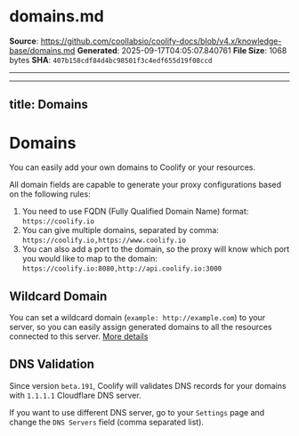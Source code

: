 # domains.md

**Source**: https://github.com/coollabsio/coolify-docs/blob/v4.x/knowledge-base/domains.md
**Generated**: 2025-09-17T04:05:07.840761
**File Size**: 1068 bytes
**SHA**: `407b158cdf84d4bc98501f3c4edf655d19f08ccd`

---

---
title: Domains
---

# Domains
You can easily add your own domains to Coolify or your resources.

All domain fields are capable to generate your proxy configurations based on the following rules:

1. You need to use FQDN (Fully Qualified Domain Name) format: `https://coolify.io`
2. You can give multiple domains, separated by comma: `https://coolify.io,https://www.coolify.io`
3. You can also add a port to the domain, so the proxy will know which port you would like to map to the domain: `https://coolify.io:8080,http://api.coolify.io:3000`

## Wildcard Domain

You can set a wildcard domain (`example: http://example.com`) to your server, so you can easily assign generated domains to all the resources connected to this server. [More details](/knowledge-base/server/introduction#wildcard-domain)

## DNS Validation

Since version `beta.191`, Coolify will validates DNS records for your domains with `1.1.1.1` Cloudflare DNS server.

If you want to use different DNS server, go to your `Settings` page and change the `DNS Servers` field (comma separated list).

